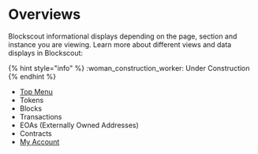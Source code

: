 # Overviews

Blockscout informational displays depending on the page, section and instance you are viewing. Learn more about different views and data displays in Blockscout:

{% hint style="info" %}
&#x20;:woman\_construction\_worker: Under Construction
{% endhint %}

* [Top Menu](top-menu.md)
* Tokens
* Blocks
* Transactions
* EOAs (Externally Owned Addresses)
* Contracts
* [My Account](../my-account/)





